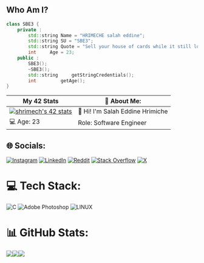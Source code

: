 ## **Who Am I?**

```cpp
class SBE3 {
	private :
		std::string	Name = "HRIMECHE salah eddine";
		std::string	SU = "SBE3";
		std::string	Quote = "Sell your house of cards while it still looks like a castle";
		int		Age = 23;
	public :
		SBE3();
		~SBE3();
		std::string 	getStringCredentials();
		int	    	getAge();
}
```
| My 42 Stats | 💫 About Me: | 
| --- | --- |
| [![shrimech's 42 stats](https://badge.mediaplus.ma/binary/shrimech)](https://profile.intra.42.fr/users/shrimech) | 👋 Hi! I'm Salah Eddine Hrimiche
💻 Age: 23 | Role: Software Engineer




## 🌐 Socials:
[![Instagram](https://img.shields.io/badge/Instagram-%23E4405F.svg?logo=Instagram&logoColor=white)](https://instagram.com/seh_hse) [![LinkedIn](https://img.shields.io/badge/LinkedIn-%230077B5.svg?logo=linkedin&logoColor=white)](https://www.linkedin.com/in/salah-eddine-hrimeche-40423b1a6/) [![Reddit](https://img.shields.io/badge/Reddit-%23FF4500.svg?logo=Reddit&logoColor=white)](https://www.reddit.com/user/ApprehensiveSafe4882/) [![Stack Overflow](https://img.shields.io/badge/-Stackoverflow-FE7A16?logo=stack-overflow&logoColor=white)](https://stackoverflow.com/users/29981852/salah-eddine-hrimeche) [![X](https://img.shields.io/badge/x-%23000000.svg?logo=x&logoColor=white)](https://x.com/seh_hse)  

# 💻 Tech Stack:
![C](https://img.shields.io/badge/c-%2300599C.svg?style=for-the-badge&logo=c&logoColor=white) ![Adobe Photoshop](https://img.shields.io/badge/adobephotoshop-%2331A8FF.svg?style=for-the-badge&logo=adobephotoshop&logoColor=white) ![LINUX](https://img.shields.io/badge/Linux-FCC624?style=for-the-badge&logo=linux&logoColor=black)
# 📊 GitHub Stats:
![](https://github-readme-stats.vercel.app/api?username=shrimech&theme=shades-of-purple&hide_border=false&include_all_commits=false&count_private=true)![](https://github-readme-streak-stats.herokuapp.com/?user=shrimech&theme=shades-of-purple&hide_border=false)![  ](https://github-readme-stats.vercel.app/api/top-langs/?username=shrimech&theme=shades-of-purple&hide_border=false&include_all_commits=false&count_private=true&layout=compact)
